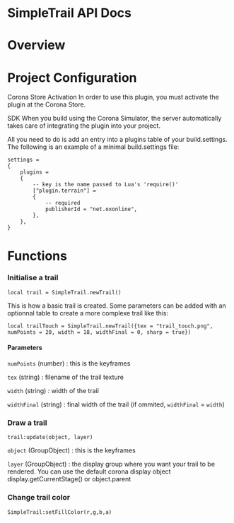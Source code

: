 # SimpleTrail API Docs

# Overview

# Project Configuration

Corona Store Activation
In order to use this plugin, you must activate the plugin at the Corona Store.

SDK
When you build using the Corona Simulator, the server automatically takes care of integrating the plugin into your project.

All you need to do is add an entry into a plugins table of your build.settings. The following is an example of a minimal build.settings file:

```
settings =
{
	plugins =
	{
		-- key is the name passed to Lua's 'require()'
		["plugin.terrain"] =
		{
			-- required
			publisherId = "net.oxonline",
		},
	},
}
```

# Functions

### Initialise a trail
```
local trail = SimpleTrail.newTrail()
```
This is how a basic trail is created.
Some parameters can be added with an optionnal table to create a more complexe trail like this:

```
local trailTouch = SimpleTrail.newTrail({tex = "trail_touch.png", numPoints = 20, width = 18, widthFinal = 0, sharp = true})
```

#### Parameters

`numPoints` (number) : this is the keyframes 

`tex` (string) : filename of the trail texture

`width` (string) : width of the trail

`widthFinal` (string) : final width of the trail (if ommited, `widthFinal` = `width`)

### Draw a trail
```
trail:update(object, layer)
```

`object` (GroupObject) : this is the keyframes

`layer` (GroupObject) : the display group where you want your trail to be rendered. You can use the default corona display object display.getCurrentStage() or object.parent

### Change trail color
```
SimpleTrail:setFillColor(r,g,b,a)
```

